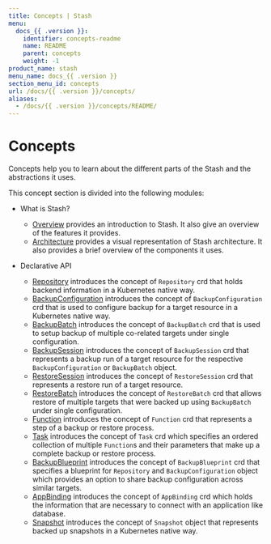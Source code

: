 ```yaml
---
title: Concepts | Stash
menu:
  docs_{{ .version }}:
    identifier: concepts-readme
    name: README
    parent: concepts
    weight: -1
product_name: stash
menu_name: docs_{{ .version }}
section_menu_id: concepts
url: /docs/{{ .version }}/concepts/
aliases:
  - /docs/{{ .version }}/concepts/README/
---
```


# Concepts

Concepts help you to learn about the different parts of the Stash and the abstractions it uses.

This concept section is divided into the following modules:

- What is Stash?
  - [Overview](/docs/concepts/what-is-stash/overview/index.md) provides an introduction to Stash. It also give an overview of the features it provides.
  - [Architecture](/docs/concepts/what-is-stash/architecture.md) provides a visual representation of Stash architecture. It also provides a brief overview of the components it uses.

- Declarative API
  - [Repository](/docs/concepts/crds/repository.md) introduces the concept of `Repository` crd that holds backend information in a Kubernetes native way.
  - [BackupConfiguration](/docs/concepts/crds/backupconfiguration/index.md) introduces the concept of `BackupConfiguration` crd that is used to configure backup for a target resource in a Kubernetes native way.
  - [BackupBatch](/docs/concepts/crds/backupbatch/index.md) introduces the concept of `BackupBatch` crd that is used to setup backup of multiple co-related targets under single configuration.
  - [BackupSession](/docs/concepts/crds/backupsession/index.md) introduces the concept of `BackupSession` crd that represents a backup run of a target resource for the respective `BackupConfiguration` or `BackupBatch` object.
  - [RestoreSession](/docs/concepts/crds/restoresession/index.md) introduces the concept of `RestoreSession` crd that represents a restore run of a target resource.
  - [RestoreBatch](/docs/concepts/crds/restorebatch/index.md) introduces the concept of `RestoreBatch` crd that allows restore of multiple targets that were backed up using `BackupBatch` under single configuration.
  - [Function](/docs/concepts/crds/function/index.md) introduces the concept of `Function` crd that represents a step of a backup or restore process.
  - [Task](/docs/concepts/crds/task/index.md) introduces the concept of `Task` crd which specifies an ordered collection of multiple `Function`s and their parameters that make up a complete backup or restore process.
  - [BackupBlueprint](/docs/concepts/crds/backupblueprint/index.md) introduces the concept of `BackupBlueprint` crd that specifies a blueprint for `Repository` and `BackupConfiguration` object which provides an option to share backup configuration across similar targets.
  - [AppBinding](/docs/concepts/crds/appbinding/index.md) introduces the concept of `AppBinding` crd which holds the information that are necessary to connect with an application like database.
  - [Snapshot](/docs/concepts/crds/snapshot/index.md) introduces the concept of `Snapshot` object that represents backed up snapshots in a Kubernetes native way.

